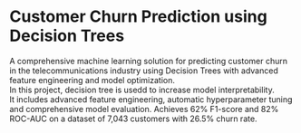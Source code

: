 # Customer Churn Prediction using Decision Trees

A comprehensive machine learning solution for predicting customer churn in the telecommunications industry using Decision Trees with advanced feature engineering and model optimization.  
In this project, decision tree is usedd to increase model interpretability.  
It includes advanced feature engineering, automatic hyperparameter tuning and comprehensive model evaluation. Achieves 62% F1-score and 82% ROC-AUC on a dataset of 7,043 customers with 26.5% churn rate.
